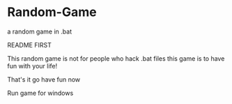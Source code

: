 # Random-Game
a random game in .bat

README FIRST

This random game is not for people who hack .bat files
this game is to have fun with your life!

That's it
go have fun now


Run game for windows
